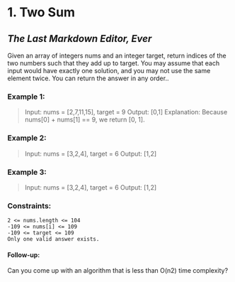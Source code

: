 # 1. Two Sum
## _The Last Markdown Editor, Ever_



Given an array of integers nums and an integer target, return indices of the two numbers such that they add up to target.
You may assume that each input would have exactly one solution, and you may not use the same element twice.
You can return the answer in any order..


### Example 1:

> Input: nums = [2,7,11,15], target = 9
Output: [0,1]
Explanation: Because nums[0] + nums[1] == 9, we return [0, 1].

### Example 2:

> Input: nums = [3,2,4], target = 6
Output: [1,2]

### Example 3:
> Input: nums = [3,2,4], target = 6
Output: [1,2]


### Constraints:

```
2 <= nums.length <= 104
-109 <= nums[i] <= 109
-109 <= target <= 109
Only one valid answer exists.
```

#### Follow-up: 
Can you come up with an algorithm that is less than O(n2) time complexity?


